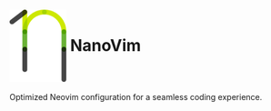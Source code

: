 <h1 align="center" style="display: flex; align-items: center">
  <img width="100" align="top" src="/images/nanovim_logo.svg" style="display: block"/>
  &nbsp;NanoVim
</h1>

Optimized Neovim configuration for a seamless coding experience. 
